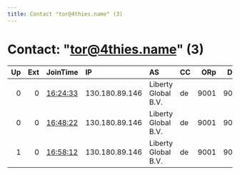 ```yaml
---
title: Contact "tor@4thies.name" (3)
---
```


# Contact: "tor@4thies.name" (3)

|   Up |   Ext | JoinTime                                                                                            | IP             | AS                  | CC   |   ORp |   Dirp | OS   | Version   | Nickname   |   eFamMembers |
|-----:|------:|:----------------------------------------------------------------------------------------------------|:---------------|:--------------------|:-----|------:|-------:|:-----|:----------|:-----------|--------------:|
|    0 |     0 | [16:24:33](https://metrics.torproject.org/rs.html#details/74F45C252697D89CEF72EA58933D2633DDC325E8) | 130.180.89.146 | Liberty Global B.V. | de   |  9001 |   9030 | BSD  | 0.4.4.5   | tor4thies  |             1 |
|    0 |     0 | [16:48:22](https://metrics.torproject.org/rs.html#details/EF3F2A00F3FB752399315042B203957FDA651934) | 130.180.89.146 | Liberty Global B.V. | de   |  9001 |   9030 | BSD  | 0.4.4.5   | tor4thies  |             1 |
|    1 |     0 | [16:58:12](https://metrics.torproject.org/rs.html#details/3704AEAEC2CFA5CEF3573EFD1EF580ACDAC1ECB6) | 130.180.89.146 | Liberty Global B.V. | de   |  9001 |   9030 | BSD  | 0.4.4.5   | tor4thies  |             1 |
